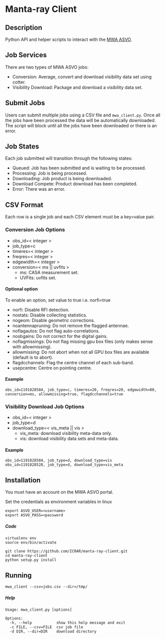 # Manta-ray Client

## Description

Python API and helper scripts to interact with the [MWA ASVO](https://asvo.mwatelescope.org).

## Job Services

There are two types of MWA ASVO jobs: 
* Conversion: Average, convert and download visibility data set using cotter.
* Visibility Download: Package and download a visibility data set. 

## Submit Jobs

Users can submit multiple jobs using a CSV file and `mwa_client.py`. 
Once all the jobs have been processed the data will be automatically downloaded.
The script will block until all the jobs have been downloaded or there is an error.

## Job States

Each job submitted will transition through the following states:

* Queued: Job has been submitted and is waiting to be processed. 
* Processing: Job is being processed. 
* Downloading: Job product is being downloaded.
* Download Compete: Product download has been completed.
* Error: There was an error. 

## CSV Format

Each row is a single job and each CSV element must be a key=value pair. 

### Conversion Job Options

* obs_id=< integer >
* job_type=c
* timeres=< integer >
* freqres=< integer >
* edgewidth=< integer >
* conversion=< ms || uvfits >
  - ms: CASA measurement set. 
  - UVFits: uvfits set.

#### Optional option
To enable an option, set value to true i.e. norfi=true

* norfi: Disable RFI detection.
* nostats: Disable collecting statistics.
* nogeom: Disable geometric corrections.
* noantennapruning: Do not remove the flagged antennae.
* noflagautos: Do not flag auto-correlations.
* nosbgains: Do not correct for the digital gains.
* noflagmissings: Do not flag missing gpu box files (only makes sense with allowmissing).
* allowmissing: Do not abort when not all GPU box files are available (default is to abort).
* flagdcchannels: Flag the centre channel of each sub-band.
* usepcentre: Centre on pointing centre.

#### Example

```
obs_id=1191828584, job_type=c, timeres=20, freqres=20, edgewidth=80, conversion=ms, allowmissing=true, flagdcchannels=true
```

### Visibility Download Job Options

* obs_id=< integer >
* job_type=d
* download_type=< vis_meta || vis >
  - vis_meta: download visibility meta-data only. 
  - vis: download visibility data sets and meta-data. 

#### Example

```
obs_id=1191828584, job_type=d, download_type=vis
obs_id=1191828528, job_type=d, download_type=vis_meta
```

## Installation

You must have an account on the MWA ASVO portal.

Set the credentials as environment variables in linux
```
export ASVO_USER=<username>
export ASVO_PASS=<password
```

##### Code

```
virtualenv env
source env/bin/activate

git clone https://github.com/ICRAR/manta-ray-client.git
cd manta-ray-client
python setup.py install
```

## Running

```
mwa_client --csv=jobs.csv --dir=/tmp/
```

##### Help

```
Usage: mwa_client.py [options]

Options:
  -h, --help           show this help message and exit
  -c FILE, --csv=FILE  csv job file
  -d DIR, --dir=DIR    download directory
```

